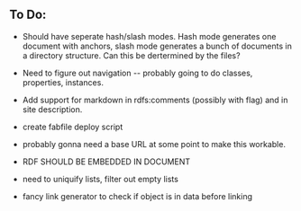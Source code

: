 ## To Do:

- Should have seperate hash/slash modes. Hash mode generates one document with anchors,
slash mode generates a bunch of documents in a directory structure. Can this be dertermined by the files?

- Need to figure out navigation -- probably going to do classes, properties, instances.

- Add support for markdown in rdfs:comments (possibly with flag) and in site description.

- create fabfile deploy script

- probably gonna need a base URL at some point to make this workable.

- RDF SHOULD BE EMBEDDED IN DOCUMENT

- need to uniquify lists, filter out empty lists

- fancy link generator to check if object is in data before linking